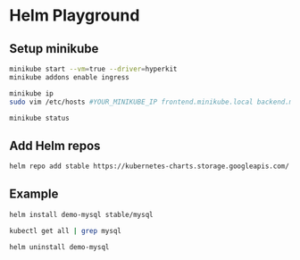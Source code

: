 # Helm Playground

## Setup minikube

```bash
minikube start --vm=true --driver=hyperkit
minikube addons enable ingress

minikube ip
sudo vim /etc/hosts #YOUR_MINIKUBE_IP frontend.minikube.local backend.minikube.local

minikube status
```

## Add Helm repos

```bash
helm repo add stable https://kubernetes-charts.storage.googleapis.com/
```

## Example

```bash
helm install demo-mysql stable/mysql

kubectl get all | grep mysql

helm uninstall demo-mysql
```
